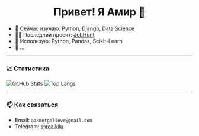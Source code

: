 <h1 align="center">Привет! Я Амир 👋</h1>

- 🌱 Сейчас изучаю: Python, Django, Data Science
- 👨‍💻 Последний проект: [JobHunt](https://github.com/sorrymorning/JobHunt)
- 🧰 Использую: Python, Pandas, Scikit-Learn
- 🔭 ...

---

### 📈 Статистика

![GitHub Stats](https://github-readme-stats.vercel.app/api?username=ТВОЙ_ЮЗЕРНЕЙМ&show_icons=true&theme=radical)
![Top Langs](https://github-readme-stats.vercel.app/api/top-langs/?username=ТВОЙ_ЮЗЕРНЕЙМ&layout=compact&theme=radical)

---

### 📫 Как связаться
- Email: `aakmetgalievr@gmail.com`
- Telegram: [@realkilu](https://t.me/realkilu)
